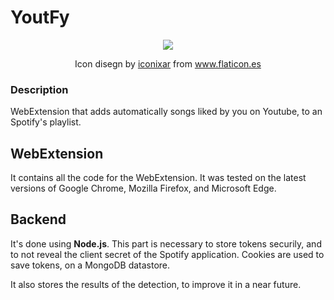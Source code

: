 # YoutFy

<p align="center">
  <img src="YoutFy\webextension\icons\logo_64.png">
  <div align="center">Icon disegn by <a href="https://www.flaticon.es/autores/iconixar" title="iconixar">iconixar</a> from <a href="https://www.flaticon.es/" title="Flaticon">www.flaticon.es</a></div>
</p>

### Description
WebExtension that adds automatically songs liked by you on Youtube, to an Spotify's playlist.

## WebExtension
It contains all the code for the WebExtension. It was tested on the latest versions of Google Chrome, Mozilla Firefox, and Microsoft Edge.

## Backend
It's done using **Node.js**. This part is necessary to store tokens securily, and to not reveal the client secret of the Spotify application. Cookies are used to save tokens, on a MongoDB datastore.

It also stores the results of the detection, to improve it in a near future.
